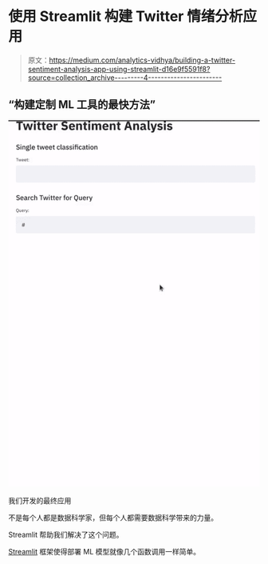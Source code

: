 # 使用 Streamlit 构建 Twitter 情绪分析应用

> 原文：<https://medium.com/analytics-vidhya/building-a-twitter-sentiment-analysis-app-using-streamlit-d16e9f5591f8?source=collection_archive---------4----------------------->

## “构建定制 ML 工具的最快方法”

![](img/0f7a642f6f587c6d348a311871becff4.png)

我们开发的最终应用

不是每个人都是数据科学家，但每个人都需要数据科学带来的力量。

Streamlit 帮助我们解决了这个问题。

[Streamlit](https://github.com/streamlit/streamlit) 框架使得部署 ML 模型就像几个函数调用一样简单。